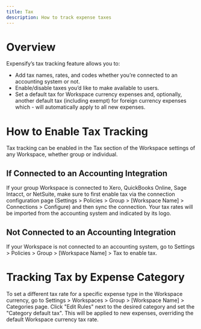 ```yaml
---
title: Tax
description: How to track expense taxes
---
```

# Overview
Expensify’s tax tracking feature allows you to:
- Add tax names, rates, and codes whether you’re connected to an accounting system or not.
- Enable/disable taxes you’d like to make available to users.
- Set a default tax for Workspace currency expenses and, optionally, another default tax (including exempt) for foreign currency expenses which - will automatically apply to all new expenses.

# How to Enable Tax Tracking
Tax tracking can be enabled in the Tax section of the Workspace settings of any Workspace, whether group or individual. 
## If Connected to an Accounting Integration
If your group Workspace is connected to Xero, QuickBooks Online, Sage Intacct, or NetSuite, make sure to first enable tax via the connection configuration page (Settings > Policies > Group > [Workspace Name] > Connections > Configure) and then sync the connection. Your tax rates will be imported from the accounting system and indicated by its logo.
## Not Connected to an Accounting Integration
If your Workspace is not connected to an accounting system, go to Settings > Policies > Group > [Workspace Name] > Tax to enable tax.

# Tracking Tax by Expense Category
To set a different tax rate for a specific expense type in the Workspace currency, go to Settings > Workspaces > Group > [Workspace Name] > Categories page. Click "Edit Rules" next to the desired category and set the "Category default tax". This will be applied to new expenses, overriding the default Workspace currency tax rate.
